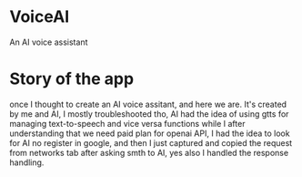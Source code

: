 # VoiceAI
An AI voice assistant

# Story of the app
once I thought to create an AI voice assitant, and here we are.
It's created by me and AI, I mostly troubleshooted tho, AI had the idea of using gtts for managing text-to-speech and vice versa functions
while I after understanding that we need paid plan for openai API, I had the idea to look for AI no register in google, and then I just captured and copied the request from networks tab after asking smth to AI,
yes also I handled the response handling.
